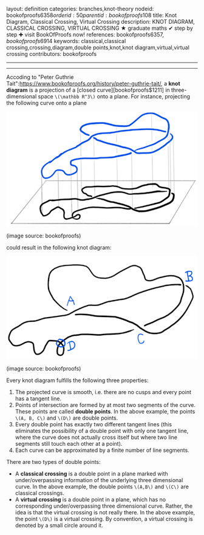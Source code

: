 layout: definition
categories: branches,knot-theory
nodeid: bookofproofs$6358
orderid: 50
parentid: bookofproofs$108
title: Knot Diagram, Classical Crossing, Virtual Crossing
description: KNOT DIAGRAM, CLASSICAL CROSSING, VIRTUAL CROSSING &#9733; graduate maths &#10004; step by step &#10010; visit BookOfProofs now!
references: bookofproofs$6357,bookofproofs$6914
keywords: classical,classical crossing,crossing,diagram,double points,knot,knot diagram,virtual,virtual crossing
contributors: bookofproofs


---


---

Accoding to "Peter Guthrie Tait":https://www.bookofproofs.org/history/peter-guthrie-tait/, a **knot diagram** is a projection of a [closed curve][bookofproofs$1211] in three-dimensional space `\(\mathbb R^3\)` onto a plane. For instance, projecting the following curve onto a plane


![knotprojection](https://github.com/bookofproofs/bookofproofs.github.io/blob/main/_sources/_assets/images/examples/knotprojection.jpg?raw=true)

(image source: bookofproofs) 

could result in the following knot diagram:


![knotdiagram](https://github.com/bookofproofs/bookofproofs.github.io/blob/main/_sources/_assets/images/examples/knotdiagram.jpg?raw=true)

(image source: bookofproofs) 

Every knot diagram fulfills the following three properties:

1. The projected curve is smooth, i.e. there are no cusps and every point has a tangent line.
1. Points of intersection are formed by at most two segments of the curve. These points are called **double points**. In the above example, the points `\(A, B, C\)` and `\(D\)` are double points.
1. Every double point has exactly two different tangent lines (this eliminates the possibility of a double point with only one tangent line, where the curve does not actually cross itself but where two line segments still touch each other at a point). 
1. Each curve can be approximated by a finite number of line segments.

There are two types of double points:

* A **classical crossing** is a double point in a plane marked with under/overpassing information of the underlying three dimensional curve. In the above example, the double points `\(A,B\)` and `\(C\)` are classical crossings.
* A **virtual crossing** is a double point in a plane, which has no corresponding under/overpassing three dimensional curve. Rather, the idea is that the virtual crossing is not really there. In the above example, the point `\(D\)` is a virtual crossing. By convention, a virtual crossing is denoted by a small circle around it.
